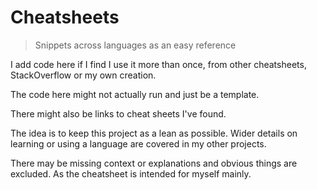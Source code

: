 # Cheatsheets
> Snippets across languages as an easy reference

I add code here if I find I use it more than once, from other cheatsheets, StackOverflow or my own creation.

The code here might not actually run and just be a template.

There might also be links to cheat sheets I've found.

The idea is to keep this project as a lean as possible. Wider details on learning or using a language are covered in my other projects. 

There may be missing context or explanations and obvious things are excluded. As the cheatsheet is intended for myself mainly.
